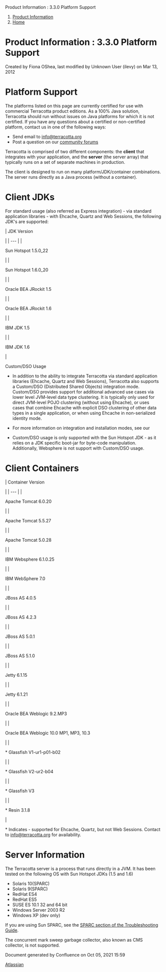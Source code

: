Product Information : 3.3.0 Platform Support  

1.  [Product Information](index.html)
2.  [Home](Home.html)

Product Information : 3.3.0 Platform Support
============================================

Created by Fiona OShea, last modified by Unknown User (ilevy) on Mar 13, 2012

Platform Support
================

The platforms listed on this page are currently certified for use with commercial Terracotta product editions. As a 100% Java solution, Terracotta should run without issues on Java platforms for which it is not certified. If you have any questions about a certified or non-certified platform, contact us in one of the following ways:

*   Send email to [info@terracotta.org](mailto:info@terracotta.org)
*   Post a question on our [community forums](http://forums.terracotta.org)

Terracotta is comprised of two different components: the **client** that integrates with your application, and the **server** (the server array) that typically runs on a set of separate machines in production.

The client is designed to run on many platform/JDK/container combinations. The server runs directly as a Java process (without a container).

Client JDKs
===========

For standard usage (also referred as Express integration) - via standard application libraries - with Ehcache, Quartz and Web Sessions, the following JDK's are supported:

| 
JDK Version

 |
| --- |
| 

Sun Hotspot 1.5.0\_22

 |
| 

Sun Hotspot 1.6.0\_20

 |
| 

Oracle BEA JRockit 1.5

 |
| 

Oracle BEA JRockit 1.6

 |
| 

IBM JDK 1.5

 |
| 

IBM JDK 1.6

 |

Custom/DSO Usage

*   In addition to the ability to integrate Terracotta via standard application libraries (Ehcache, Quartz and Web Sessions), Terracotta also supports a Custom/DSO (Distributed Shared Objects) integration mode. Custom/DSO provides support for additional advanced use cases via lower level JVM-level data type clustering. It is typically only used for direct JVM-level POJO clustering (without using Ehcache), or uses cases that combine Ehcache with explicit DSO clustering of other data types in a single application, or when using Ehcache in non-serialized identity mode.
*   For more information on integration and installation modes, see our
    
*   Custom/DSO usage is only supported with the Sun Hotspot JDK - as it relies on a JDK specific boot-jar for byte-code manipulation. Additionally, Websphere is not support with Custom/DSO usage.

Client Containers
=================

| 
Container Version

 |
| --- |
| 

Apache Tomcat 6.0.20

 |
| 

Apache Tomcat 5.5.27

 |
| 

Apache Tomcat 5.0.28

 |
| 

IBM Websphere 6.1.0.25

 |
| 

IBM WebSphere 7.0

 |
| 

JBoss AS 4.0.5

 |
| 

JBoss AS 4.2.3

 |
| 

JBoss AS 5.0.1

 |
| 

JBoss AS 5.1.0

 |
| 

Jetty 6.1.15

 |
| 

Jetty 6.1.21

 |
| 

Oracle BEA Weblogic 9.2.MP3

 |
| 

Oracle BEA Weblogic 10.0 MP1, MP3, 10.3

 |
| 

\* Glassfish V1-ur1-p01-b02

 |
| 

\* Glassfish V2-ur2-b04

 |
| 

\* Glassfish V3

 |
| 

\* Resin 3.1.8

 |

\* Indicates - supported for Ehcache, Quartz, but not Web Sessions. Contact to [info@terracotta.org](mailto:info@terracotta.org) for availability.

Server Information
==================

The Terracotta server is a process that runs directly in a JVM. It has been tested on the following OS with Sun Hotspot JDKs (1.5 and 1.6)

*   Solaris 10(SPARC)
*   Solaris 9(SPARC)
*   RedHat ES4
*   RedHat ES5
*   SUSE ES 10.1 32 and 64 bit
*   Windows Server 2003 R2
*   Windows XP (dev only)

If you are using Sun SPARC, see the [SPARC section of the Troubleshooting Guide](https://confluence.terracotta.org/display/docs/Troubleshooting+Guide#TroubleshootingGuide-sparc).

The concurrent mark sweep garbage collector, also known as CMS collector, is not supported.

Document generated by Confluence on Oct 05, 2021 15:59

[Atlassian](http://www.atlassian.com/)